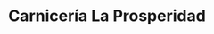 ---
title: "Carnicería La Prosperidad"
url: /cochabamba/carniceria-la-prosperidad/
shop: Metzgerei
---